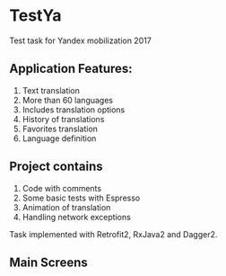 # TestYa
Test task for Yandex mobilization 2017

## Application Features:
1. Text translation
2. More than 60 languages
3. Includes translation options
4. History of translations
5. Favorites translation
6. Language definition

## Project contains
1. Code with comments
2. Some basic tests with Espresso
3. Animation of translation
4. Handling network exceptions

Task implemented with Retrofit2, RxJava2 and Dagger2.

## Main Screens
